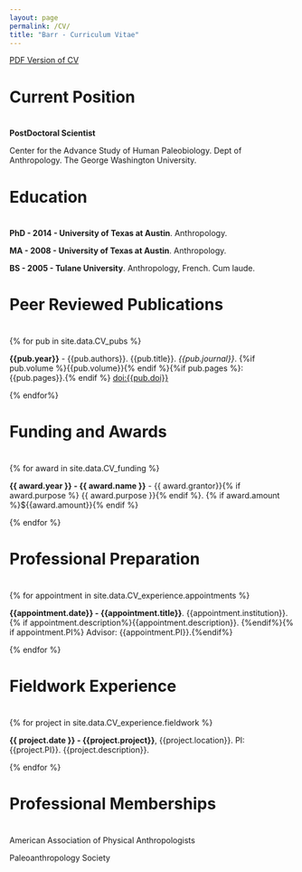 ```yaml
---
layout: page
permalink: /CV/
title: "Barr - Curriculum Vitae"
---
```


<a href="{{site.baseurl}}/assets/CV/WAB_CV.pdf">PDF Version of CV</a>

<span id="CV-Content-To-Extract">

<h1 style="padding-bottom:20px;">Current Position</h1>

**PostDoctoral Scientist**

Center for the Advance Study of Human Paleobiology. Dept of Anthropology. The George Washington University. 

<h1 style="padding-bottom:20px;">Education</h1>

**PhD - 2014 - University of Texas at Austin**. Anthropology.

**MA - 2008 - University of Texas at Austin**. Anthropology. 

**BS - 2005 - Tulane University**. Anthropology, French. Cum laude.

<h1 style="padding-bottom:20px;">Peer Reviewed Publications</h1>

{% for pub in site.data.CV_pubs %}

**{{pub.year}}** - {{pub.authors}}. {{pub.title}}. *{{pub.journal}}*. {%if pub.volume %}{{pub.volume}}{% endif %}{%if pub.pages %}:{{pub.pages}}.{% endif %} [doi:{{pub.doi}}](http://dx.doi.org/{{pub.doi}})

{% endfor%}

<h1 style="padding-bottom:20px;">Funding and Awards</h1>

{% for award in site.data.CV_funding %}

**{{ award.year }} - {{ award.name }}** - {{ award.grantor}}{% if award.purpose %} {{ award.purpose }}{% endif %}. {% if award.amount %}${{award.amount}}{% endif %}

{% endfor %}

<h1 style="padding-bottom:20px;">Professional Preparation</h1>

{% for appointment in site.data.CV_experience.appointments %}

**{{appointment.date}} - {{appointment.title}}**. {{appointment.institution}}. {% if appointment.description%}{{appointment.description}}. {%endif%}{% if appointment.PI%} Advisor: {{appointment.PI}}.{%endif%}

{% endfor %}

<h1 style="padding-bottom:20px;">Fieldwork Experience</h1>

{% for project in site.data.CV_experience.fieldwork %}

**{{ project.date }} - {{project.project}}**, {{project.location}}. PI: {{project.PI}}. {{project.description}}.

{% endfor %}

<h1 style="padding-bottom:20px;">Professional Memberships</h1>

American Association of Physical Anthropologists

Paleoanthropology Society

</span> <!-- don't delete this span, it marks the content that will be extracted to make the PDF cv -->